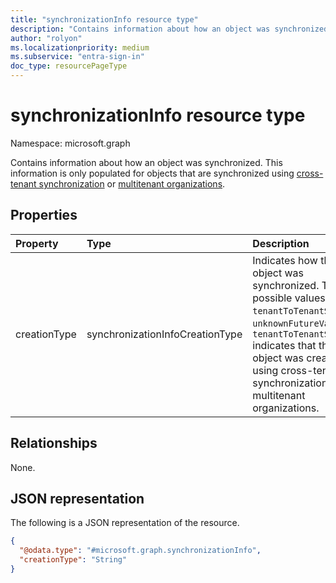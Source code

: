 ```yaml
---
title: "synchronizationInfo resource type"
description: "Contains information about how an object was synchronized. This information is only populated for objects that are synchronized using cross-tenant synchronization or multitenant organizations."
author: "rolyon"
ms.localizationpriority: medium
ms.subservice: "entra-sign-in"
doc_type: resourcePageType
---
```


# synchronizationInfo resource type

Namespace: microsoft.graph

Contains information about how an object was synchronized. This information is only populated for objects that are synchronized using [cross-tenant synchronization](/entra/identity/multi-tenant-organizations/cross-tenant-synchronization-overview) or [multitenant organizations](/entra/identity/multi-tenant-organizations/multi-tenant-organization-overview).


## Properties
|Property|Type|Description|
|:---|:---|:---|
|creationType|synchronizationInfoCreationType| Indicates how the object was synchronized. The possible values are: `tenantToTenantSync`, `unknownFutureValue`. `tenantToTenantSync` indicates that the object was created using cross-tenant synchronization or multitenant organizations.|

## Relationships
None.

## JSON representation
The following is a JSON representation of the resource.
<!-- {
  "blockType": "resource",
  "@odata.type": "microsoft.graph.synchronizationInfo"
}
-->
``` json
{
  "@odata.type": "#microsoft.graph.synchronizationInfo",
  "creationType": "String"
}
```

